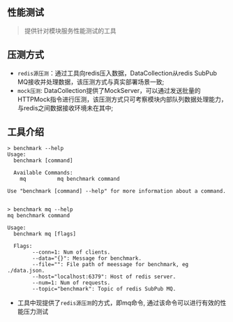 ## 性能测试
> 提供针对模块服务性能测试的工具

## 压测方式

* `redis源压测`：通过工具向redis压入数据，DataCollection从redis SubPub MQ接收并处理数据，该压测方式与真实部署场景一致;
* `mock压测`: DataCollection提供了MockServer，可以通过发送批量的HTTPMock指令进行压测，该压测方式只可考察模块内部队列数据处理能力，与redis之间数据接收环境未在其中;

## 工具介绍

```shell
> benchmark --help
Usage:
  benchmark [command]

  Available Commands:
    mq          mq benchmark command

Use "benchmark [command] --help" for more information about a command.


> benchmark mq --help
mq benchmark command

Usage:
  benchmark mq [flags]

  Flags:
        --conn=1: Num of clients.
        --data="{}": Message for benchmark.
        --file="": File path of meessage for benchmark, eg ./data.json.
        --host="localhost:6379": Host of redis server.
        --num=1: Num of requests.
        --topic="benchmark": Topic of redis SubPub MQ.
```

* 工具中现提供了`redis源压测`的方式，即mq命令, 通过该命令可以进行有效的性能压力测试
